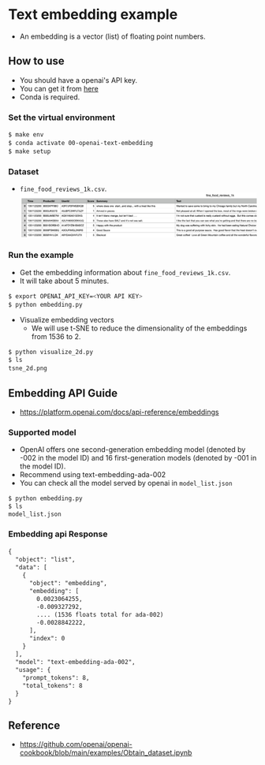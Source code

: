 # Text embedding example
- An embedding is a vector (list) of floating point numbers. 

## How to use
- You should have a openai's API key.
- You can get it from [here](https://platform.openai.com/account/billing/overview)
- Conda is required.

### Set the virtual environment
```bash
$ make env
$ conda activate 00-openai-text-embedding
$ make setup
```

### Dataset
- `fine_food_reviews_1k.csv`.
![Food review](asset/food_review.png)

### Run the example
- Get the embedding information about `fine_food_reviews_1k.csv`.
- It will take about 5 minutes.
```bash
$ export OPENAI_API_KEY=<YOUR API KEY>
$ python embedding.py
```
- Visualize embedding vectors
    - We will use t-SNE to reduce the dimensionality of the embeddings from 1536 to 2.
```bash
$ python visualize_2d.py
$ ls 
tsne_2d.png
```

## Embedding API Guide
- https://platform.openai.com/docs/api-reference/embeddings

### Supported model
- OpenAI offers one second-generation embedding model (denoted by -002 in the model ID) and 16 first-generation models (denoted by -001 in the model ID).
- Recommend using text-embedding-ada-002
- You can check all the model served by openai in `model_list.json`
```
$ python embedding.py
$ ls
model_list.json
```

### Embedding api Response 
```
{
  "object": "list",
  "data": [
    {
      "object": "embedding",
      "embedding": [
        0.0023064255,
        -0.009327292,
        .... (1536 floats total for ada-002)
        -0.0028842222,
      ],
      "index": 0
    }
  ],
  "model": "text-embedding-ada-002",
  "usage": {
    "prompt_tokens": 8,
    "total_tokens": 8
  }
}
```

## Reference
- https://github.com/openai/openai-cookbook/blob/main/examples/Obtain_dataset.ipynb